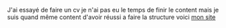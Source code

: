 J'ai essayé de faire un cv je n'ai pas eu le temps de finir le content mais je suis quand même content d'avoir réussi a faire la structure voici [mon site](https://flow1202a.github.io/cv/)
